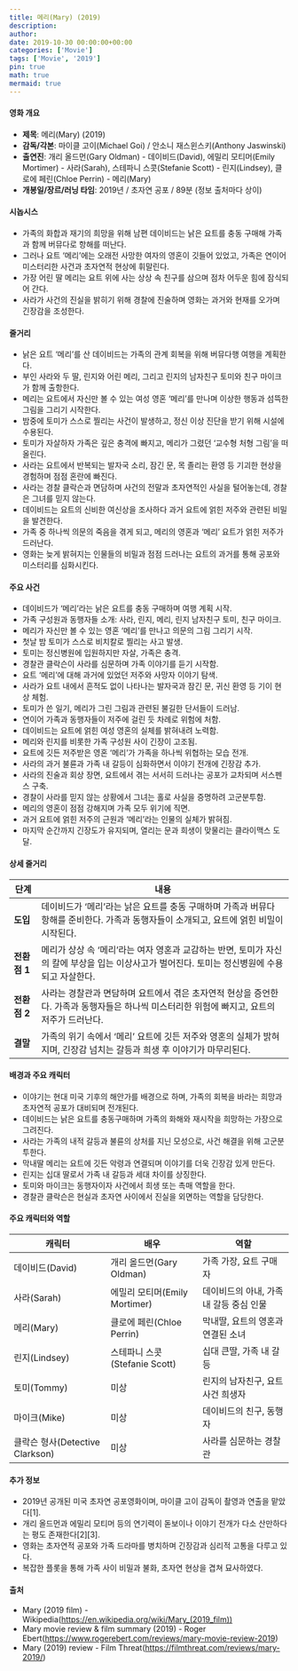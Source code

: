 ```yaml
---
title: 메리(Mary) (2019)
description: 
author: 
date: 2019-10-30 00:00:00+00:00
categories: ['Movie']
tags: ['Movie', '2019']
pin: true
math: true
mermaid: true
---
```

#### 영화 개요

- **제목**: 메리(Mary) (2019)  
- **감독/각본**: 마이클 고이(Michael Goi) / 안소니 재스윈스키(Anthony Jaswinski)  
- **출연진**: 개리 올드먼(Gary Oldman) - 데이비드(David), 에밀리 모티머(Emily Mortimer) - 사라(Sarah), 스테파니 스콧(Stefanie Scott) - 린지(Lindsey), 클로에 페린(Chloe Perrin) - 메리(Mary)  
- **개봉일/장르/러닝 타임**: 2019년 / 초자연 공포 / 89분 (정보 출처마다 상이)  

#### 시놉시스

- 가족의 화합과 재기의 희망을 위해 남편 데이비드는 낡은 요트를 충동 구매해 가족과 함께 버뮤다로 항해를 떠난다.  
- 그러나 요트 ‘메리’에는 오래전 사망한 여자의 영혼이 깃들어 있었고, 가족은 연이어 미스터리한 사건과 초자연적 현상에 휘말린다.  
- 가장 어린 딸 메리는 요트 위에 사는 상상 속 친구를 삼으며 점차 어두운 힘에 잠식되어 간다.  
- 사라가 사건의 진실을 밝히기 위해 경찰에 진술하며 영화는 과거와 현재를 오가며 긴장감을 조성한다.  

#### 줄거리

- 낡은 요트 ‘메리’를 산 데이비드는 가족의 관계 회복을 위해 버뮤다행 여행을 계획한다.  
- 부인 사라와 두 딸, 린지와 어린 메리, 그리고 린지의 남자친구 토미와 친구 마이크가 함께 출항한다.  
- 메리는 요트에서 자신만 볼 수 있는 여성 영혼 ‘메리’를 만나며 이상한 행동과 섬뜩한 그림을 그리기 시작한다.  
- 밤중에 토미가 스스로 찔리는 사건이 발생하고, 정신 이상 진단을 받기 위해 시설에 수용된다.  
- 토미가 자살하자 가족은 깊은 충격에 빠지고, 메리가 그렸던 ‘교수형 처형 그림’을 떠올린다.  
- 사라는 요트에서 반복되는 발자국 소리, 잠긴 문, 목 졸리는 환영 등 기괴한 현상을 경험하며 점점 혼란에 빠진다.  
- 사라는 경찰 클락슨과 면담하며 사건의 전말과 초자연적인 사실을 털어놓는데, 경찰은 그녀를 믿지 않는다.  
- 데이비드는 요트의 신비한 여신상을 조사하다 과거 요트에 얽힌 저주와 관련된 비밀을 발견한다.  
- 가족 중 하나씩 의문의 죽음을 겪게 되고, 메리의 영혼과 ‘메리’ 요트가 얽힌 저주가 드러난다.  
- 영화는 늦게 밝혀지는 인물들의 비밀과 점점 드러나는 요트의 과거를 통해 공포와 미스터리를 심화시킨다.  

#### 주요 사건

- 데이비드가 ‘메리’라는 낡은 요트를 충동 구매하며 여행 계획 시작.  
- 가족 구성원과 동행자들 소개: 사라, 린지, 메리, 린지 남자친구 토미, 친구 마이크.  
- 메리가 자신만 볼 수 있는 영혼 ‘메리’를 만나고 의문의 그림 그리기 시작.  
- 첫날 밤 토미가 스스로 비치칼로 찔리는 사고 발생.  
- 토미는 정신병원에 입원하지만 자살, 가족은 충격.  
- 경찰관 클락슨이 사라를 심문하며 가족 이야기를 듣기 시작함.  
- 요트 ‘메리’에 대해 과거에 있었던 저주와 사망자 이야기 탐색.  
- 사라가 요트 내에서 흔적도 없이 나타나는 발자국과 잠긴 문, 귀신 환영 등 기이 현상 체험.  
- 토미가 쓴 일기, 메리가 그린 그림과 관련된 불길한 단서들이 드러남.  
- 연이어 가족과 동행자들이 저주에 걸린 듯 차례로 위험에 처함.  
- 데이비드는 요트에 얽힌 여성 영혼의 실체를 밝혀내려 노력함.  
- 메리와 린지를 비롯한 가족 구성원 사이 긴장이 고조됨.  
- 요트에 깃든 저주받은 영혼 ‘메리’가 가족을 하나씩 위협하는 모습 전개.  
- 사라의 과거 불륜과 가족 내 갈등이 심화하면서 이야기 전개에 긴장감 추가.  
- 사라의 진술과 회상 장면, 요트에서 겪는 서서히 드러나는 공포가 교차되며 서스펜스 구축.  
- 경찰이 사라를 믿지 않는 상황에서 그녀는 홀로 사실을 증명하려 고군분투함.  
- 메리의 영혼이 점점 강해지며 가족 모두 위기에 직면.  
- 과거 요트에 얽힌 저주의 근원과 ‘메리’라는 인물의 실체가 밝혀짐.  
- 마지막 순간까지 긴장도가 유지되며, 열리는 문과 희생이 맞물리는 클라이맥스 도달.  

#### 상세 줄거리

| **단계** | **내용** |
|----------|----------|
| **도입** | 데이비드가 ‘메리’라는 낡은 요트를 충동 구매하며 가족과 버뮤다 항해를 준비한다. 가족과 동행자들이 소개되고, 요트에 얽힌 비밀이 시작된다. |
| **전환점 1** | 메리가 상상 속 ‘메리’라는 여자 영혼과 교감하는 반면, 토미가 자신의 칼에 부상을 입는 이상사고가 벌어진다. 토미는 정신병원에 수용되고 자살한다. |
| **전환점 2** | 사라는 경찰관과 면담하며 요트에서 겪은 초자연적 현상을 증언한다. 가족과 동행자들은 하나씩 미스터리한 위험에 빠지고, 요트의 저주가 드러난다. |
| **결말** | 가족의 위기 속에서 ‘메리’ 요트에 깃든 저주와 영혼의 실체가 밝혀지며, 긴장감 넘치는 갈등과 희생 후 이야기가 마무리된다. |

#### 배경과 주요 캐릭터

- 이야기는 현대 미국 기후의 해안가를 배경으로 하며, 가족의 회복을 바라는 희망과 초자연적 공포가 대비되며 전개된다.  
- 데이비드는 낡은 요트를 충동구매하며 가족의 화해와 재시작을 희망하는 가장으로 그려진다.  
- 사라는 가족의 내적 갈등과 불륜의 상처를 지닌 모성으로, 사건 해결을 위해 고군분투한다.  
- 막내딸 메리는 요트에 깃든 악령과 연결되며 이야기를 더욱 긴장감 있게 만든다.  
- 린지는 십대 딸로서 가족 내 갈등과 세대 차이를 상징한다.  
- 토미와 마이크는 동행자이자 사건에서 희생 또는 촉매 역할을 한다.  
- 경찰관 클락슨은 현실과 초자연 사이에서 진실을 외면하는 역할을 담당한다.  

#### 주요 캐릭터와 역할

| **캐릭터** | **배우** | **역할** |
|------------|----------|----------|
| 데이비드(David) | 개리 올드먼(Gary Oldman) | 가족 가장, 요트 구매자 |
| 사라(Sarah) | 에밀리 모티머(Emily Mortimer) | 데이비드의 아내, 가족 내 갈등 중심 인물 |
| 메리(Mary) | 클로에 페린(Chloe Perrin) | 막내딸, 요트의 영혼과 연결된 소녀 |
| 린지(Lindsey) | 스테파니 스콧(Stefanie Scott) | 십대 큰딸, 가족 내 갈등 |
| 토미(Tommy) | 미상 | 린지의 남자친구, 요트 사건 희생자 |
| 마이크(Mike) | 미상 | 데이비드의 친구, 동행자 |
| 클락슨 형사(Detective Clarkson) | 미상 | 사라를 심문하는 경찰관 |

#### 추가 정보

- 2019년 공개된 미국 초자연 공포영화이며, 마이클 고이 감독이 촬영과 연출을 맡았다[1].  
- 개리 올드먼과 에밀리 모티머 등의 연기력이 돋보이나 이야기 전개가 다소 산만하다는 평도 존재한다[2][3].  
- 영화는 초자연적 공포와 가족 드라마를 병치하며 긴장감과 심리적 고통을 다루고 있다.  
- 복잡한 플롯을 통해 가족 사이 비밀과 불화, 초자연 현상을 겹쳐 묘사하였다.  

#### 출처

- Mary (2019 film) - Wikipedia(https://en.wikipedia.org/wiki/Mary_(2019_film))  
- Mary movie review & film summary (2019) - Roger Ebert(https://www.rogerebert.com/reviews/mary-movie-review-2019)  
- Mary (2019) review - Film Threat(https://filmthreat.com/reviews/mary-2019/)
